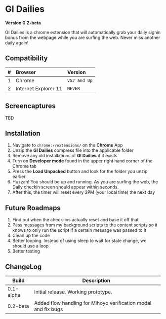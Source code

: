 # GI Dailies
__Version 0.2-beta__

GI Dailies is a chrome extension that will automatically grab your daily signin bonus from the webpage while you are surfing the web. Never miss another daily again! 

## Compatibility
|#  | Browser                 | Version       |
|-- | :---------------------- | :------------ |
|1  | Chrome                  | `v52 and Up`    |
|2  | Internet Explorer 11    | `NEVER`      |

## Screencaptures
TBD

## Installation
1) Navigate to `chrome://extensions/` on the **Chrome** App
2) Unzip the **GI Dailies** compress file into the applicable folder
3) Remove any old installations of **GI Dailies** if it exists
4) Turn on **Developer mode** found in the upper right hand corner of the Chrome tab
5) Press the **Load Unpacked** button and look for the folder you unzip earlier
6) Huzzah! You should be up and running. As you are surfing the web, the Daily checkin screen should appear within seconds.
7) After this, the timer will reset every 2PM (your local time) the next day

## Future Roadmaps
1) Find out when the check-ins actually reset and base it off that
2) Pass messages from my background scripts to the content scripts so it knows to only run the script if a certain message was passed to it
3) Clean up the code
4) Better looping. Instead of using sleep to wait for state change, we should use a loop
5) Better testing

## ChangeLog
Build     | Description
----------|------------
0.1-alpha | Initial release. Working prototype.
0.2-beta  | Added flow handling for Mihoyo verification modal and fix bugs
